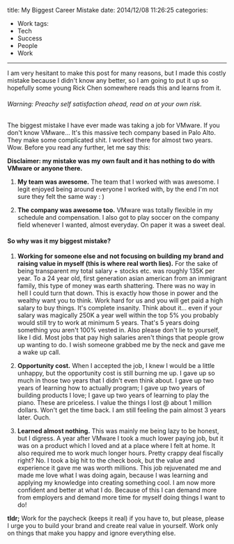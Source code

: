 title: My Biggest Career Mistake
date: 2014/12/08 11:26:25
categories:
- Work
tags:
- Tech
- Success
- People
- Work
---
I am very hesitant to make this post for many reasons, but I made this costly mistake because I didn't know any better, so I am going to put it up so hopefully some young Rick Chen somewhere reads this and learns from it.

###### Warning: Preachy self satisfaction ahead, read on at your own risk.

The biggest mistake I have ever made was taking a job for VMware. If you don't know VMware... It's this massive tech company based in Palo Alto. They make some complicated shit. I worked there for almost two years. Wow. Before you read any further, let me say this:

**Disclaimer: my mistake was my own fault and it has nothing to do with VMware or anyone there.**

1. **My team was awesome.**
The team that I worked with was awesome. I legit enjoyed being around everyone I worked with, by the end I'm not sure they felt the same way : )

2. **The company was awesome too.**
VMware was totally flexible in my schedule and compensation. I also got to play soccer on the company field whenever I wanted, almost everyday. On paper it was a sweet deal.


#### So why was it my biggest mistake?

1. **Working for someone else and not focusing on building my brand and raising value in myself (this is where real worth lies).** 
For the sake of being transparent my total salary + stocks etc. was roughly 135K per year. To a 24 year old, first generation asian american from an immigrant family, this type of money was earth shattering. There was no way in hell I could turn that down. This is exactly how those in power and the wealthy want you to think. Work hard for us and you will get paid a high salary to buy things. It's complete insanity. Think about it... even if your salary was magically 250K a year well within the top 5% you probably would still try to work at minimum 5 years. That's 5 years doing something you aren't 100% vested in. Also please don't lie to yourself, like I did. Most jobs that pay high salaries aren't things that people grow up wanting to do. I wish someone grabbed me by the neck and gave me a wake up call.

2. **Opportunity cost.**
When I accepted the job, I knew I would be a little unhappy, but the opportunity cost is still burning me up. I gave up so much in those two years that I didn't even think about. I gave up two years of learning how to actually program; I gave up two years of building products I love; I gave up two years of learning to play the piano. These are priceless. I value the things I lost @ about 1 million dollars. Won't get the time back. I am still feeling the pain almost 3 years later. Ouch.

3. **Learned almost nothing.**
This was mainly me being lazy to be honest, but I digress. A year after VMware I took a much lower paying job, but it was on a product which I loved and at a place where I felt at home. It also required me to work much longer hours. Pretty crappy deal fiscally right? No. I took a big hit to the check book, but the value and experience it gave me was worth millions. This job rejuvenated me and made me love what I was doing again, because I was learning and applying my knowledge into creating something cool. I am now more confident and better at what I do. Because of this I can demand more from employers and demand more time for myself doing things I want to do!

**tldr;** Work for the paycheck (keeps it real) if you have to, but please, please I urge you to build your brand and create real value in yourself. Work only on things that make you happy and ignore everything else.